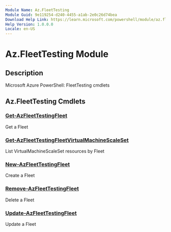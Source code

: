 ```yaml
---
Module Name: Az.FleetTesting
Module Guid: 9e119254-d240-4455-a1ab-2e0c26d74bea
Download Help Link: https://learn.microsoft.com/powershell/module/az.fleettesting
Help Version: 1.0.0.0
Locale: en-US
---
```


# Az.FleetTesting Module
## Description
Microsoft Azure PowerShell: FleetTesting cmdlets

## Az.FleetTesting Cmdlets
### [Get-AzFleetTestingFleet](Get-AzFleetTestingFleet.md)
Get a Fleet

### [Get-AzFleetTestingFleetVirtualMachineScaleSet](Get-AzFleetTestingFleetVirtualMachineScaleSet.md)
List VirtualMachineScaleSet resources by Fleet

### [New-AzFleetTestingFleet](New-AzFleetTestingFleet.md)
Create a Fleet

### [Remove-AzFleetTestingFleet](Remove-AzFleetTestingFleet.md)
Delete a Fleet

### [Update-AzFleetTestingFleet](Update-AzFleetTestingFleet.md)
Update a Fleet

